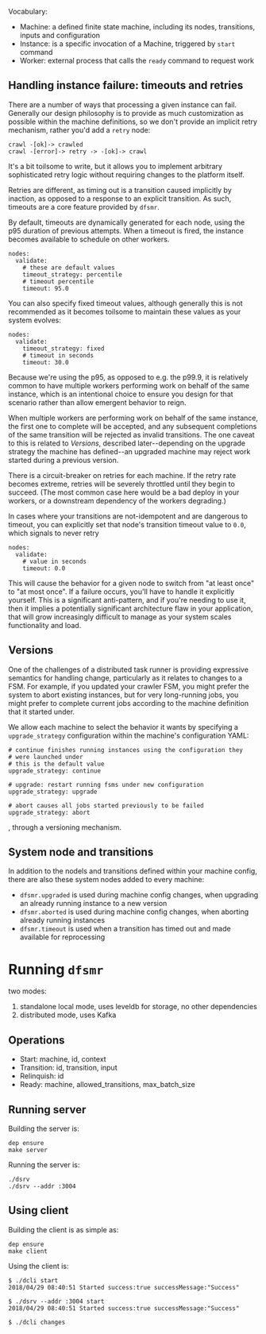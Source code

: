 

Vocabulary:
- Machine: a defined finite state machine, including its nodes, transitions, inputs and configuration
- Instance: is a specific invocation of a Machine, triggered by `start` command
- Worker: external process that calls the `ready` command to request work

## Handling instance failure: timeouts and retries

There are a number of ways that processing a given instance can fail.
Generally our design philosophy is to provide as much customization
as possible within the machine definitions, so we don't provide an
implicit retry mechanism, rather you'd add a `retry` node:

```
crawl -[ok]-> crawled
crawl -[error]-> retry -> -[ok]-> crawl
```

It's a bit toilsome to write, but it allows you to implement arbitrary
sophisticated retry logic without requiring changes to the platform itself.

Retries are different, as timing out is a transition caused implicitly by inaction,
as opposed to a response to an explicit transition. As such, timeouts are a core
feature provided by `dfsmr`.

By default, timeouts are dynamically generated for each node, using the
p95 duration of previous attempts. When a timeout is fired, the instance
becomes available to schedule on other workers.

```
nodes:
  validate:
    # these are default values
    timeout_strategy: percentile
    # timeout percentile
    timeout: 95.0
```

You can also specify fixed timeout values, although generally
this is not recommended as it becomes toilsome to maintain these
values as your system evolves:

```
nodes:
  validate:
    timeout_strategy: fixed
    # timeout in seconds
    timeout: 30.0
```

Because we're using the p95, as opposed to e.g. the p99.9, it is relatively
common to have multiple workers performing work on behalf of the same instance,
which is an intentional choice to ensure you design for that scenario rather
than allow emergent behavior to reign.


When multiple workers are performing work on behalf of the same instance,
the first one to complete will be accepted, and any subsequent completions
of the same transition will be rejected as invalid transitions. The one
caveat to this is related to *Versions*, described later--depending on
the upgrade strategy the machine has defined--an upgraded machine
may reject work started during a previous version.

There is a circuit-breaker on retries for each machine. If the retry
rate becomes extreme, retries will be severely throttled until they begin
to succeed. (The most common case here would be a bad deploy in your workers,
or a downstream dependency of the workers degrading.)

In cases where your transitions are not-idempotent and are dangerous to
timeout, you can explicitly set that node's transition timeout value to `0.0`,
which signals to never retry

```
nodes:
  validate:
    # value in seconds
    timeout: 0.0
```

This will cause the behavior for a given node to switch from "at least once" to
"at most once". If a failure occurs, you'll have to handle it explicitly yourself.
This is a significant anti-pattern, and if you're needing to use it, then it implies
a potentially significant architecture flaw in your application, that will grow
increasingly difficult to manage as your system scales functionality and load.

## Versions

One of the challenges of a distributed task runner is providing
expressive semantics for handling change, particularly as it relates
to changes to a FSM. For example, if you updated your crawler FSM,
you might prefer the system to abort existing instances, but for
very long-running jobs, you might prefer to complete current jobs
according to the machine definition that it started under.

We allow each machine to select the behavior it wants by specifying
a `upgrade_strategy` configuration within the machine's configuration YAML:

```
# continue finishes running instances using the configuration they
# were launched under
# this is the default value
upgrade_strategy: continue

# upgrade: restart running fsms under new configuration
upgrade_strategy: upgrade

# abort causes all jobs started previously to be failed
upgrade_strategy: abort
```

, through
a versioning mechanism.


## System node and transitions

In addition to the nodels and transitions defined within your machine config,
there are also these system nodes added to every machine:

- `dfsmr.upgraded` is used during machine config changes, when upgrading
    an already running instance to a new version
- `dfsmr.aborted` is used during machine config changes, when aborting already running instances
- `dfsmr.timeout` is used when a transition has timed out and made available
    for reprocessing


# Running `dfsmr`

two modes:
1. standalone local mode, uses leveldb for storage, no other dependencies
2. distributed mode, uses Kafka



## Operations

* Start: machine, id, context
* Transition: id, transition, input
* Relinquish: id
* Ready: machine, allowed_transitions, max_batch_size

## Running server

Building the server is:

    dep ensure
    make server

Running the server is:

    ./dsrv
    ./dsrv --addr :3004


## Using client

Building the client is as simple as:

    dep ensure
    make client

Using the client is:

    $ ./dcli start
    2018/04/29 08:40:51 Started success:true successMessage:"Success"

    $ ./dsrv --addr :3004 start
    2018/04/29 08:40:51 Started success:true successMessage:"Success"    

    $ ./dcli changes
